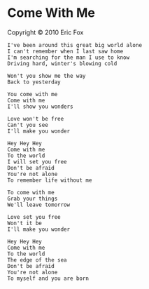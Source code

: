 Come With Me
============

Copyright &copy; 2010 Eric Fox

    I've been around this great big world alone
    I can't remember when I last saw home
    I'm searching for the man I use to know
    Driving hard, winter's blowing cold

    Won't you show me the way
    Back to yesterday

    You come with me
    Come with me
    I'll show you wonders

    Love won't be free
    Can't you see
    I'll make you wonder

    Hey Hey Hey
    Come with me
    To the world
    I will set you free
    Don't be afraid
    You're not alone
    To remember life without me

    To come with me
    Grab your things
    We'll leave tomorrow

    Love set you free
    Won't it be
    I'll make you wonder

    Hey Hey Hey
    Come with me
    To the world
    The edge of the sea
    Don't be afraid
    You're not alone
    To myself and you are born
